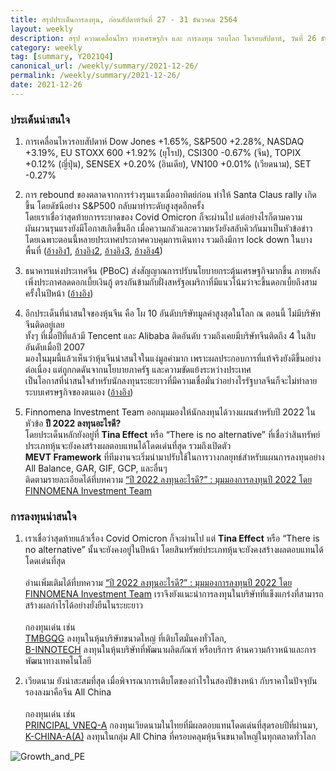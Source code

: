 ```yaml
---
title: สรุปประเด็นการลงทุน, ก่อนสัปดาห์วันที่ 27 - 31 ธันวาคม 2564
layout: weekly
description: สรุป ความเคลื่อนไหว ทางเศรษฐกิจ และ การลงทุน รอบโลก ในรอบสัปดาห์, วันที่ 26 ธันวาคม 2564
category: weekly
tag: [summary, Y2021Q4]
canonical_url: /weekly/summary/2021-12-26/
permalink: /weekly/summary/2021-12-26/
date: 2021-12-26
---
```


### ประเด็นน่าสนใจ

1. การเคลื่อนไหวรอบสัปดาห์ Dow Jones +1.65%, S&P500 +2.28%, NASDAQ +3.19%, EU STOXX 600 +1.92% (ยุโรป), CSI300 -0.67% (จีน), TOPIX +0.12% (ญี่ปุ่น), SENSEX +0.20% (อินเดีย), VN100 +0.01% (เวียดนาม), SET -0.27%

2. การ rebound ของตลาดจากการร่วงรุนแรงเมื่ออาทิตย์ก่อน ทำให้ Santa Claus rally เกิดขึ้น โดยดัชนีอย่าง S&P500 กลับมาทำระดับสูงสุดอีกครั้ง  
โดยเราเชื่อว่าสุดท้ายการระบาดของ Covid Omicron ก็จะผ่านไป แต่อย่างไรก็ตามความผันผวนรุนแรงยังมีโอกาสเกิดขึ้นอีก เมื่อความกลัวและความหวังยังสลับคิวกันมาเป็นหัวข้อข่าว  
โดยเฉพาะตอนนี้หลายประเทศประกาศควบคุมการเดินทาง รวมถึงมีการ lock down ในบางพื้นที่ 
([อ้างอิง1](https://www.cnbc.com/2021/12/23/santa-claus-may-be-on-his-way-to-stock-investors-in-the-week-ahead.html), 
[อ้างอิง2](https://www.cnbc.com/2021/12/24/omicron-less-likely-to-cause-hospitalization-uk-government-study-says.html), 
[อ้างอิง3](https://www.finnomena.com/the-opportunity/news-update-21-12-2021-3/), 
[อ้างอิง4](https://www.finnomena.com/the-opportunity/news-update-23-12-2021-2/)) 

3. ธนาคารแห่งประเทศจีน (PBoC) ส่งสัญญาณการปรับนโยบายกระตุ้นเศรษฐกิจมากขึ้น ภายหลังเพิ่งประกาศลดดอกเบี้ยเงินกู้ ตรงกันข้ามกับฝั่งสหรัฐอเมริกาที่มีแนวโน้มว่าจะขึ้นดอกเบี้ยถึงสามครั้งในปีหน้า
([อ้างอิง](https://www.finnomena.com/the-opportunity/news-update-20-12-2021/)) 

4. อีกประเด็นที่น่าสนใจของหุ้นจีน คือ โผ 10 อันดับบริษัทมูลค่าสูงสุดในโลก ณ ตอนนี้ ไม่มีบริษัทจีนติดอยู่เลย  
ทั้งๆ ที่เมื่อปีที่แล้วมี Tencent และ Alibaba ติดอันดับ รวมถึงเคยมีบริษัทจีนติดถึง 4 ในสิบอันดับเมื่อปี 2007  
มองในมุมนี้แล้วเห็นว่าหุ้นจีนน่าสนใจในแง่มูลค่ามาก เพราะผลประกอบการที่แท้จริงยังดีขึ้นอย่างต่อเนื่อง แต่ถูกกดดันจากนโยบายภาครัฐ และความขัดแย้งระหว่างประเทศ  
เป็นโอกาสที่น่าสนใจสำหรับนักลงทุนระยะยาวที่มีความเชื่อมั่นว่าอย่างไรรัฐบาลจีนก็จะไม่ทำลายระบบเศรษฐกิจของตนเอง
([อ้างอิง](https://www.finnomena.com/the-opportunity/news-update-23-12-2021/)) 

5. Finnomena Investment Team ออกมุมมองให้นักลงทุนได้วางแผนสำหรับปี 2022 ในหัวข้อ **ปี 2022 ลงทุนอะไรดี?**  
โดยประเด็นหลักยังอยู่ที่ **Tina Effect** หรือ “There is no alternative” ที่เชื่อว่าสินทรัพย์ประเภทหุ้นจะยังคงสร้างผลตอบแทนได้โดดเด่นที่สุด รวมถึงเปิดตัว  
**MEVT Framework** ที่ทีมงานจะเริ่มนำมาปรับใช้ในการวางกลยุทธ์สำหรับแผนการลงทุนอย่าง All Balance, GAR, GIF, GCP, และอื่นๆ  
ติดตามรายละเอียดได้ที่บทความ [“ปี 2022 ลงทุนอะไรดี?” : มุมมองการลงทุนปี 2022 โดย FINNOMENA Investment Team](https://www.finnomena.com/finnomena-ic/2022-yearly-outlook/) 



### การลงทุนน่าสนใจ

1. เราเชื่อว่าสุดท้ายแล้วเรื่อง Covid Omicron ก็จะผ่านไป แต่ **Tina Effect** หรือ “There is no alternative” นั้นจะยังคงอยู่ในปีหน้า โดยสินทรัพย์ประเภทหุ้นจะยังคงสร้างผลตอบแทนได้โดดเด่นที่สุด <br><br>
อ่านเพิ่มเติมได้ที่บทความ [“ปี 2022 ลงทุนอะไรดี?” : มุมมองการลงทุนปี 2022 โดย FINNOMENA Investment Team](https://www.finnomena.com/finnomena-ic/2022-yearly-outlook/) 
เราจึงยังแนะนำการลงทุนในบริษัทที่แข็งแกร่งที่สามารถสร้างผลกำไรได้อย่างยั่งยืนในระยะยาว <br><br>
กองทุนเด่น เช่น  
[TMBGQG](https://www.finnomena.com/fund/TMBGQG) ลงทุนในหุ้นบริษัทขนาดใหญ่ ที่เติบโตมั่นคงทั่วโลก,  
[B-INNOTECH](https://www.finnomena.com/fund/B-INNOTECH) ลงทุนในหุ้นบริษัทที่พัฒนาผลิตภัณฑ์ หรือบริการ ด้านความก้าวหน้าและการพัฒนาทางเทคโนโลยี  

2. เวียดนาม ยังน่าสะสมที่สุด เมื่อพิจารณาการเติบโตของกำไรในสองปีข้างหน้า กับราคาในปัจจุบัน รองลงมาคือจีน All China <br><br>
กองทุนเด่น เช่น  
[PRINCIPAL VNEQ-A](https://www.finnomena.com/fund/PRINCIPAL%20VNEQ-A) กองทุนเวียดนามในไทยที่มีผลตอบแทนโดดเด่นที่สุดรอบปีที่ผ่านมา,  
[K-CHINA-A(A)](https://www.finnomena.com/fund/K-CHINA-A(A)) ลงทุนในกลุ่ม All China ที่ครอบคลุมหุ้นจีนขนาดใหญ่ในทุกตลาดทั่วโลก  
<img class="img-fluid" src="https://scontent.finnomena.com/sites/1/2021/12/401885aa-screen-shot-2564-12-13-at-16.40.58.png" alt="Growth_and_PE">